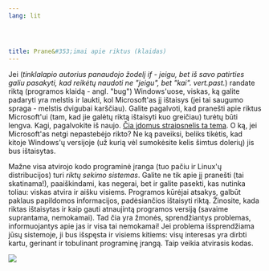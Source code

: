 ```yaml
---
lang: lit




title: Prane&#353;imai apie riktus (klaidas)
---
```


Jei (<i>tinklalapio autorius panaudojo &#382;odel&#303; if - jeigu, bet i&#353; savo patirties galiu pasakyti, kad reik&#279;t&#371; naudoti ne "jeigu", bet "kai". vert.past.</i>) randate
riktą (programos klaidą - angl. "bug") Windows'uose, viskas, k&#261; galite padaryti yra melstis ir laukti, kol Microsoft'as j&#303; i&#353;taisys (jei tai saugumo spraga - melstis dvigubai kar&#353;&#269;iau). Galite pagalvoti, kad prane&#353;ti apie riktus Microsoft'ui  (tam, kad jie gal&#279;t&#371; rikt&#261; i&#353;taisyti kuo grei&#269;iau) tur&#279;t&#371; b&#363;ti lengva. Kagi, pagalvokite i&#353; naujo. <a 
href="http://www.oreillynet.com/mac/blog/2002/06/mission_impossible_submitting.html">&#268;ia &#303;domus straipsnelis ta tema</a>. O k&#261;, jei Microsoft'as netgi nepasteb&#279;jo rikto? Ne k&#261; paveiksi, beliks tik&#279;tis, kad kitoje Windows'&#371; versijoje (u&#382; kuri&#261; v&#279;l sumok&#279;site kelis &#353;imtus doleri&#371;) jis bus i&#353;taisytas.

Ma&#382;ne visa atvirojo kodo programin&#279; &#303;ranga (tuo pa&#269;iu ir Linux'&#371; distribucijos) turi
<i>rikt&#371; sekimo sistemas</i>. Galite ne tik apie j&#303; prane&#353;ti (tai skatinama!), paai&#353;kindami, kas negerai, bet ir galite pasekti, kas nutinka toliau: viskas atvira ir ai&#353;ku visiems. 
Programos k&#363;r&#279;jai atsakys, galb&#363;t paklaus papildomos informacijos, pad&#279;sian&#269;ios i&#353;taisyti rikt&#261;. &#381;inosite, kada riktas i&#353;taisytas ir kaip gauti atnaujint&#261; programos versij&#261; (savaime suprantama, nemokamai). 
Tad &#269;ia yra &#382;mon&#279;s, sprend&#382;iantys problemas, informuojantys apie jas ir visa tai nemokamai! Jei problema i&#353;sprend&#382;iama j&#363;s&#371; sistemoje, ji bus i&#353;sp&#281;sta ir visiems kitiems: vis&#371; interesas yra dirbti kartu, gerinant ir tobulinant programin&#281; &#303;rang&#261;. Taip veikia atvirasis kodas.

<img src="Images/report_bugs_thumb.png" />




